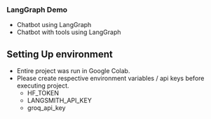 ### LangGraph Demo
- Chatbot using LangGraph
- Chatbot with tools using LangGraph

## Setting Up environment
- Entire project was run in Google Colab.
- Please create respective environment variables / api keys before executing project.
  - HF_TOKEN
  - LANGSMITH_API_KEY
  - groq_api_key
